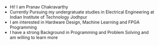 - Hi! I am Pranav Chakravarthy
- Currently Pursuing my undergratuate studies in Electrical Engineering at Indian Institute of Technology Jodhpur
- I am interested in Hardware Design, Machine Learning and FPGA Programming
- I have a strong Background in Programming and Problem Solving and am willing to learn more

<!---
pranavchakravarthy/pranavchakravarthy is a ✨ special ✨ repository because its `README.md` (this file) appears on your GitHub profile.
You can click the Preview link to take a look at your changes.
--->
